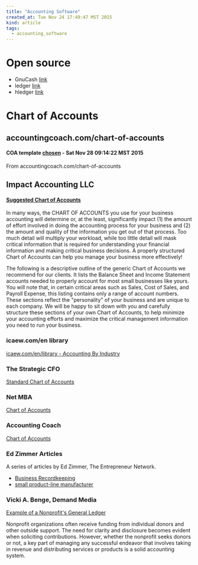 ```yaml
---
title: "Accounting Software"
created_at: Tue Nov 24 17:49:47 MST 2015
kind: article
tags:
  - accounting_software
---
```


# Open source

* GnuCash <a href="http://www.gnucash.org/" target="_blank">link</a>
* ledger <a href="http://ledger-cli.org/" target="_blank">link</a>
* hledger <a href="http://hledger.org/" target="_blank">link</a>

# Chart of Accounts

## accountingcoach.com/chart-of-accounts

#### COA template <a href="http://www.accountingcoach.com/chart-of-accounts/explanation" target="_blank">chosen</a> - Sat Nov 28 09:14:22 MST 2015

From accountingcoach.com/chart-of-accounts

## Impact Accounting LLC

#### <a href="http://www.impactaccountingllc.com/users/serview.asp?suid=1705" target="_blank">Suggested Chart of Accounts</a>

In many ways, the CHART OF ACCOUNTS you use for your business accounting
will determine or, at the least, significantly impact (1) the amount of
effort involved in doing the accounting process for your business and (2)
the amount and quality of the information you get out of that process. Too
much detail will multiply your workload, while too little detail will mask
critical information that is required for understanding your financial
information and making critical business decisions. A properly structured
Chart of Accounts can help you manage your business more effectively!

The following is a descriptive outline of the generic Chart of Accounts
we recommend for our clients. It lists the Balance Sheet and Income
Statement accounts needed to properly account for most small businesses
like yours. You will note that, in certain critical areas such as Sales,
Cost of Sales, and Payroll Expense, this listing contains only a range
of account numbers. These sections reflect the "personality" of your
business and are unique to each company. We will be happy to sit down
with you and carefully structure these sections of your own Chart of
Accounts, to help minimize your accounting efforts and maximize the
critical management information you need to run your business.

### icaew.com/en library

<a href="http://www.icaew.com/en/library/subject-gateways/accounting/accounting-by-industry" target="_blank">icaew.com/en/library - Accounting By Industry</a>

### The Strategic CFO

<a href="http://strategiccfo.com/wikicfo/standard-chart-of-accounts/" target="_blank">Standard Chart of Accounts</a>

### Net MBA

<a href="http://www.netmba.com/accounting/fin/accounts/chart/" target="_blank">Chart of Accounts</a>

### Accounting Coach

<a href="http://www.accountingcoach.com/chart-of-accounts/explanation" target="_blank">Chart of Accounts</a>

### Ed Zimmer Articles

A series of articles by Ed Zimmer, The Entrepreneur Network.

* <a href="http://tenonline.org/art/bsr/9712.html" target="_blank">Business Recordkeeping</a>
* <a href="http://tenonline.org/art/bsr/9803.html" target="_blank">small product-line manufacturer</a>


### Vicki A. Benge, Demand Media

<a href="http://smallbusiness.chron.com/example-nonprofits-general-ledger-75241.html" target="_blank">Example of a Nonprofit's General Ledger</a>

Nonprofit organizations often receive funding from individual donors
and other outside support. The need for clarity and disclosure becomes
evident when soliciting contributions. However, whether the nonprofit
seeks donors or not, a key part of managing any successful endeavor that
involves taking in revenue and distributing services or products is a
solid accounting system.

<!--
html boilerplate
<a href="" target="_blank"></a>
<img src="" width="400px">
-->
